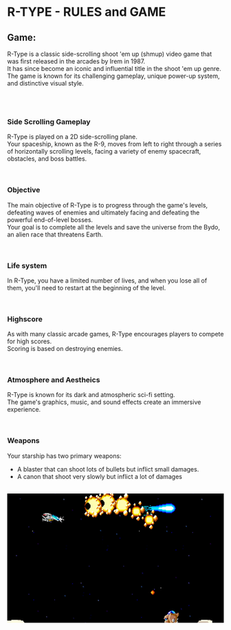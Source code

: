 # R-TYPE - RULES and GAME

## Game:

R-Type is a classic side-scrolling shoot 'em up (shmup) video game that was first released in the arcades by Irem in 1987. 
<br/>
It has since become an iconic and influential title in the shoot 'em up genre. 
<br/>
The game is known for its challenging gameplay, unique power-up system, and distinctive visual style.

<br/>
<br/>

### Side Scrolling Gameplay

R-Type is played on a 2D side-scrolling plane. 
<br/>
Your spaceship, known as the R-9, moves from left to right through a series of horizontally scrolling levels, facing a variety of enemy spacecraft, obstacles, and boss battles.

<br/>

### Objective

The main objective of R-Type is to progress through the game's levels, defeating waves of enemies and ultimately facing and defeating the powerful end-of-level bosses. 
<br/>
Your goal is to complete all the levels and save the universe from the Bydo, an alien race that threatens Earth.

<br/>

### Life system

In R-Type, you have a limited number of lives, and when you lose all of them, you'll need to restart at the beginning of the level.

<br/>

### Highscore

As with many classic arcade games, R-Type encourages players to compete for high scores. 
<br/>
Scoring is based on destroying enemies.

<br/>

### Atmosphere and Aestheics

R-Type is known for its dark and atmospheric sci-fi setting. 
<br/>
The game's graphics, music, and sound effects create an immersive experience.

<br/>

### Weapons

Your starship has two primary weapons: 
- A blaster that can shoot lots of bullets but inflict small damages.
- A canon that shoot very slowly but inflict a lot of damages

<br/>

<img src="assets/rtype_gameplay.png" width="600" height="300px">

